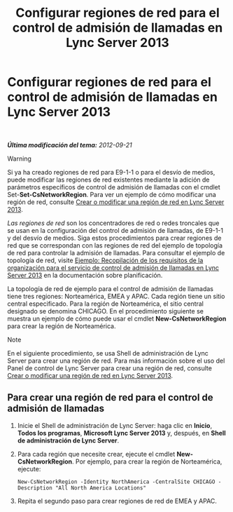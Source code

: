 ﻿---
title: Configurar regiones de red para el control de admisión de llamadas en Lync Server 2013
TOCTitle: Configurar regiones de red para el control de admisión de llamadas en Lync Server 2013
ms:assetid: ea3ff988-dd5a-4bc4-bec5-39a0fb09793a
ms:mtpsurl: https://technet.microsoft.com/es-es/library/Gg399051(v=OCS.15)
ms:contentKeyID: 48277058
ms.date: 01/07/2017
mtps_version: v=OCS.15
ms.translationtype: HT
---

# Configurar regiones de red para el control de admisión de llamadas en Lync Server 2013

 

_**Última modificación del tema:** 2012-09-21_

> [!WARNING]  
> Si ya ha creado regiones de red para E9-1-1 o para el desvío de medios, puede modificar las regiones de red existentes mediante la adición de parámetros específicos de control de admisión de llamadas con el cmdlet Set-<strong>Set-CsNetworkRegion</strong>. Para ver un ejemplo de cómo modificar una región de red, consulte <a href="lync-server-2013-create-or-modify-a-network-region.md">Crear o modificar una región de red en Lync Server 2013</a>.



*Las regiones de red* son los concentradores de red o redes troncales que se usan en la configuración del control de admisión de llamadas, de E9-1-1 y del desvío de medios. Siga estos procedimientos para crear regiones de red que se correspondan con las regiones de red del ejemplo de topología de red para controlar la admisión de llamadas. Para consultar el ejemplo de topología de red, visite [Ejemplo: Recopilación de los requisitos de la organización para el servicio de control de admisión de llamadas en Lync Server 2013](lync-server-2013-example-of-gathering-your-requirements-for-call-admission-control.md) en la documentación sobre planificación.

La topología de red de ejemplo para el control de admisión de llamadas tiene tres regiones: Norteamérica, EMEA y APAC. Cada región tiene un sitio central especificado. Para la región de Norteamérica, el sitio central designado se denomina CHICAGO. En el procedimiento siguiente se muestra un ejemplo de cómo puede usar el cmdlet **New-CsNetworkRegion** para crear la región de Norteamérica.


> [!NOTE]
> En el siguiente procedimiento, se usa Shell de administración de Lync Server para crear una región de red. Para más información sobre el uso del Panel de control de Lync Server para crear una región de red, consulte <A href="lync-server-2013-create-or-modify-a-network-region.md">Crear o modificar una región de red en Lync Server 2013</A>.



## Para crear una región de red para el control de admisión de llamadas

1.  Inicie el Shell de administración de Lync Server: haga clic en **Inicio**, **Todos los programas**, **Microsoft Lync Server 2013** y, después, en **Shell de administración de Lync Server**.

2.  Para cada región que necesite crear, ejecute el cmdlet **New-CsNetworkRegion**. Por ejemplo, para crear la región de Norteamérica, ejecute:
    
        New-CsNetworkRegion -Identity NorthAmerica -CentralSite CHICAGO -Description "All North America Locations"

3.  Repita el segundo paso para crear regiones de red de EMEA y APAC.

